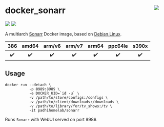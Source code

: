 # docker_sonarr <a href='https://github.com/padhi-homelab/docker_sonarr/actions?query=workflow%3A%22Docker+CI+Release%22'><img align='right' src='https://img.shields.io/github/workflow/status/padhi-homelab/docker_sonarr/Docker%20CI%20Release?logo=github&logoWidth=24&style=flat-square'></img></a>

<a href='https://microbadger.com/images/padhihomelab/sonarr'><img src='https://img.shields.io/microbadger/layers/padhihomelab/sonarr/latest?logo=docker&logoWidth=24&style=for-the-badge'></img></a>
<a href='https://hub.docker.com/r/padhihomelab/sonarr'><img src='https://img.shields.io/docker/image-size/padhihomelab/sonarr/latest?label=size%20%5Blatest%5D&logo=docker&logoWidth=24&style=for-the-badge'></img></a>

A multiarch [Sonarr] Docker image, based on [Debian Linux].

|        386         |       amd64        |       arm/v6       |       arm/v7       |       arm64        |      ppc64le       |       s390x        |
| :----------------: | :----------------: | :----------------: | :----------------: | :----------------: | :----------------: | :----------------: |
| :heavy_check_mark: | :heavy_check_mark: | :heavy_check_mark: | :heavy_check_mark: | :heavy_check_mark: | :heavy_check_mark: | :heavy_check_mark: |

## Usage

```
docker run --detach \
           -p 8989:8989 \
           -e DOCKER_UID=`id -u` \
           -v /path/to/store/configs:/configs \
           -v /path/to/client/downloads:/downloads \
           -v /path/to/library/for/tv_shows:/tv \
           -it padhihomelab/sonarr
```

Runs `Sonarr` with WebUI served on port 8989.

_<More details to be added soon>_


[Debian Linux]: https://debian.org/
[Sonarr]:       https://sonarr.tv/
